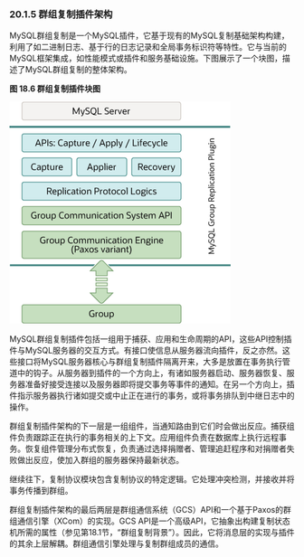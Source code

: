 ### 20.1.5 群组复制插件架构

MySQL群组复制是一个MySQL插件，它基于现有的MySQL复制基础架构构建，利用了如二进制日志、基于行的日志记录和全局事务标识符等特性。它与当前的MySQL框架集成，如性能模式或插件和服务基础设施。下图展示了一个块图，描述了MySQL群组复制的整体架构。

**图 18.6 群组复制插件块图**

![](gr-plugin-blocks.png)

MySQL群组复制插件包括一组用于捕获、应用和生命周期的API，这些API控制插件与MySQL服务器的交互方式。有接口使信息从服务器流向插件，反之亦然。这些接口将MySQL服务器核心与群组复制插件隔离开来，大多是放置在事务执行管道中的钩子。从服务器到插件的一个方向上，有诸如服务器启动、服务器恢复、服务器准备好接受连接以及服务器即将提交事务等事件的通知。在另一个方向上，插件指示服务器执行诸如提交或中止正在进行的事务，或将事务排队到中继日志中的操作。

群组复制插件架构的下一层是一组组件，当通知路由到它们时会做出反应。捕获组件负责跟踪正在执行的事务相关的上下文。应用组件负责在数据库上执行远程事务。恢复组件管理分布式恢复，负责通过选择捐赠者、管理追赶程序和对捐赠者失败做出反应，使加入群组的服务器保持最新状态。

继续往下，复制协议模块包含复制协议的特定逻辑。它处理冲突检测，并接收并将事务传播到群组。

群组复制插件架构的最后两层是群组通信系统（GCS）API和一个基于Paxos的群组通信引擎（XCom）的实现。GCS API是一个高级API，它抽象出构建复制状态机所需的属性（参见第18.1节，“群组复制背景”）。因此，它将消息层的实现与插件的其余上层解耦。群组通信引擎处理与复制群组成员的通信。